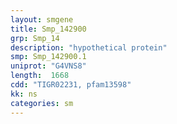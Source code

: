 ```yaml
---
layout: smgene
title: Smp_142900
grp: Smp_14
description: "hypothetical protein"
smp: Smp_142900.1
uniprot: "G4VNS8"
length:  1668
cdd: "TIGR02231, pfam13598"
kk: ns
categories: sm
---
```

